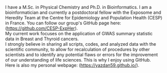 I have a M.Sc. in Physical Chemistry and Ph.D. in Bioinformatics. I am a bioinformatician and currently a postdoctoral fellow with the Exposome and Heredity Team at the Centre for Epidemiology and Population Health (CESP) in France. You can follow our group's GitHub page here: (https://github.com/CESP-ExpHer).
<br>
My current work focuses on the application of GWAS summary statistic data in Breast and Thyroid cancers. 
<br>
I strongly believe in sharing all scripts, codes, and analyzed data with the scientific community, to allow for recalculation of procedures by other scientists and to identify any potential flaws or errors for the improvement of our understanding of life sciences. This is why I enjoy using GitHub.
<br>
Here is also my personal webpage: (https://yazdan59.github.io/).
